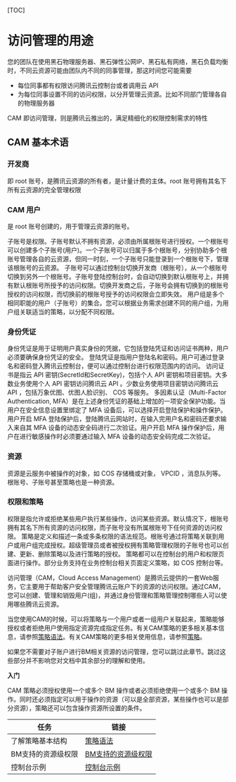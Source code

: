 [TOC]

# 访问管理的用途
您的团队在使用黑石物理服务器、黑石弹性公网IP、黑石私有网络，黑石负载均衡时，不同云资源可能由团队内不同的同事管理，那这时间您可能需要
>
- 每位同事都有权限访问腾讯云控制台或者调用云 API
- 为每位同事设置不同的访问权限，以分开管理云资源。比如不同部门管理各自的物理服务器

CAM 即访问管理，则是腾讯云推出的，满足精细化的权限控制需求的特性

## CAM 基本术语
### 开发商

即 root 账号，是腾讯云资源的所有者，是计量计费的主体。root 账号拥有其名下所有云资源的完全管理权限

### CAM 用户

是 root 账号创建的，用于管理云资源的账号。

子账号是权限。子账号默认不拥有资源，必须由所属根账号进行授权。一个根账号可以创建多个子账号(用户)。一个子账号可以归属于多个根账号，分别协助多个根账号管理各自的云资源，但同一时刻，一个子账号只能登录到一个根账号下，管理该根账号的云资源。
子账号可以通过控制台切换开发商（根账号），从一个根账号切换到另外一个根账号。子账号登陆控制台时，会自动切换到默认根账号上，并拥有默认根账号所授予的访问权限。切换开发商之后，子账号会拥有切换到的根账号授权的访问权限，而切换前的根账号授予的访问权限会立即失效。
用户组是多个相同职能的用户（子账号）的集合。您可以根据业务需求创建不同的用户组，为用户组关联适当的策略，以分配不同权限。

### 身份凭证

身份凭证是用于证明用户真实身份的凭据，它包括登陆凭证和访问证书两种，用户必须要确保身份凭证的安全。
登陆凭证是指用户登陆名和密码。用户可通过登录名和密码登入腾讯云控制台，便可以通过控制台进行权限范围内的访问。
访问证书是指云 API 密钥(SecretId和SecretKey)，包括个人 API 密钥和项目密钥。大多数业务使用个人 API 密钥访问腾讯云 API 。少数业务使用项目密钥访问腾讯云 API ，包括万象优图、优图人脸识别、 COS 等服务。
多因素认证（Multi-Factor Authentication, MFA）是在上述身份凭证的基础上增加的一项安全保护功能。当用户在安全信息设置里绑定了 MFA 设备后，可以选择开启登陆保护和操作保护。用户开启 MFA 登陆保护后，登陆腾讯云网站时，在输入完用户名和密码还要求输入来自其 MFA 设备的动态安全码进行二次验证。用户开启 MFA 操作保护后，用户在进行敏感操作时必须要通过输入 MFA 设备的动态安全码完成二次验证。

### 资源

资源是云服务中被操作的对象，如 COS 存储桶或对象， VPCID ，消息队列等。根账号、子账号甚至策略也是一种资源。

### 权限和策略

权限是指允许或拒绝某些用户执行某些操作，访问某些资源。默认情况下，根账号拥有其名下所有资源的访问权限，而子账号没有所属根账号下任何资源的访问权限。
策略是定义和描述一条或多条权限的语法规范。根账号通过将策略关联到用户或用户组完成授权。超级管理员或者被授权拥有策略管理权限的子账号也可以创建、更新、删除策略以及进行策略的授权。
策略都可以在控制台的用户和权限页面进行操作。部分业务支持在业务控制台相关页面定义策略，如 COS 控制台等。

访问管理（CAM，Cloud Access Management）是腾讯云提供的一套Web服务，它主要用于帮助客户安全管理腾讯云账户下的资源的访问权限。通过CAM，您可以创建、管理和销毁用户(组)，并通过身份管理和策略管理控制哪些人可以使用哪些腾讯云资源。

当您使用CAM的时候，可以将策略与一个用户或者一组用户关联起来，策略能够授权或者拒绝用户使用指定资源完成指定任务。有关CAM策略的更多相关基本信息，请参照[策略语法](https://cloud.tencent.com/document/product/378/8962)。有关CAM策略的更多相关使用信息，请参照[策略](https://cloud.tencent.com/document/product/378/8955)。

如果您不需要对子账户进行BM相关资源的访问管理，您可以跳过此章节。跳过这些部分并不影响您对文档中其余部分的理解和使用。


**入门**

CAM 策略必须授权使用一个或多个 BM 操作或者必须拒绝使用一个或多个 BM 操作。同时还必须指定可以用于操作的资源（可以是全部资源，某些操作也可以是部分资源），策略还可以包含操作资源所设置的条件。

 




| 任务 | 链接 | 
|---------|---------|
|了解策略基本结构|[策略语法](https://cloud.tencent.com/document/product/213/10313?!preview&lang=cn/#celueyufa)|
|BM支持的资源级权限|[BM支持的资源级权限](https://cloud.tencent.com/document/product/213/10314?!preview&lang=cn)|
|控制台示例|[控制台示例](https://cloud.tencent.com/document/product/213/10312?!preview&lang=cn )|